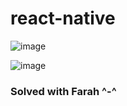 # react-native

![image](https://github.com/ramaalmomani1/react-native/assets/129272396/9a409874-12dc-4a9f-862e-cb8d322fc915)


![image](https://github.com/ramaalmomani1/react-native/assets/129272396/64d3313d-dea9-42d0-b93d-ef1e63a603b5)


### Solved with Farah ^-^

